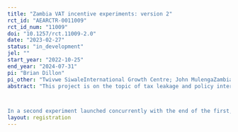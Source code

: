 ```yaml
---
title: "Zambia VAT incentive experiments: version 2"
rct_id: "AEARCTR-0011009"
rct_id_num: "11009"
doi: "10.1257/rct.11009-2.0"
date: "2023-02-27"
status: "in_development"
jel: ""
start_year: "2022-10-25"
end_year: "2024-07-31"
pi: "Brian Dillon"
pi_other: "Twivwe SiwaleInternational Growth Centre; John MulengaZambia Revenue Authority; Jihye JangCornell University"
abstract: "This project is on the topic of tax leakage and policy interventions to increase VAT compliance in Zambia. We will test the impact of a probabilistic incentive (similar to a lottery ticket) on the extent to which small retailers in Lusaka request VAT invoices when making purchases from their suppliers. We will examine heterogeneous impacts by some key firm characteristics measured at baseline.

In a second experiment launched concurrently with the end of the first, we will test whether a tax morale message has an impact on the value of VAT invoices retained by firms after the removal of financial incentives. This is a study of habit formation and the possibility of transitioning from extrinsic to intrinsic motivation to assist with tax compliance."
layout: registration
---
```


